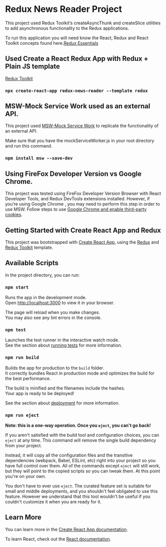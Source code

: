 # Redux News Reader Project

This project used Redux Toolkit’s createAsyncThunk and createSlice utilities to add asynchronous functionality to the Redux applications.

To run this application you will need know the React, Redux and React Toolkit concepts found here.[Redux Essentials](https://redux.js.org/tutorials/essentials/part-1-overview-concepts)

## Used Create a React Redux App with Redux + Plain JS template

[Redux Toolkit](https://redux.js.org/introduction/getting-started)

### `npx create-react-app redux-news-reader --template redux`

## MSW-Mock Service Work used as an external API.

This project used [MSW-Mock Service Work](https://mswjs.io/docs/getting-started/install) to replicate the functionality of an external API.

Make sure that you have the mockServiceWorker.js in your root directory and run this command.

### `npm install msw --save-dev`

## Using FireFox Developer Version vs Google Chrome.

This project was tested using FireFox Developer Version Browser with React Developer Tools, and Redux DevTools extensions installed.
However, if you’re using  Google Chrome , you may need to perform this step in order to use MSW.  Follow steps to use [Google Chrome and enable third-party cookies](https://support.google.com/chrome/answer/95647?co=GENIE.Platform%3DDesktop&hl=en).


## Getting Started with Create React App and Redux

This project was bootstrapped with [Create React App](https://github.com/facebook/create-react-app), using the [Redux](https://redux.js.org/) and [Redux Toolkit](https://redux-toolkit.js.org/) template.

## Available Scripts

In the project directory, you can run:

### `npm start`

Runs the app in the development mode.\
Open [http://localhost:3000](http://localhost:3000) to view it in your browser.

The page will reload when you make changes.\
You may also see any lint errors in the console.

### `npm test`

Launches the test runner in the interactive watch mode.\
See the section about [running tests](https://facebook.github.io/create-react-app/docs/running-tests) for more information.

### `npm run build`

Builds the app for production to the `build` folder.\
It correctly bundles React in production mode and optimizes the build for the best performance.

The build is minified and the filenames include the hashes.\
Your app is ready to be deployed!

See the section about [deployment](https://facebook.github.io/create-react-app/docs/deployment) for more information.

### `npm run eject`

**Note: this is a one-way operation. Once you `eject`, you can't go back!**

If you aren't satisfied with the build tool and configuration choices, you can `eject` at any time. This command will remove the single build dependency from your project.

Instead, it will copy all the configuration files and the transitive dependencies (webpack, Babel, ESLint, etc) right into your project so you have full control over them. All of the commands except `eject` will still work, but they will point to the copied scripts so you can tweak them. At this point you're on your own.

You don't have to ever use `eject`. The curated feature set is suitable for small and middle deployments, and you shouldn't feel obligated to use this feature. However we understand that this tool wouldn't be useful if you couldn't customize it when you are ready for it.

## Learn More

You can learn more in the [Create React App documentation](https://facebook.github.io/create-react-app/docs/getting-started).

To learn React, check out the [React documentation](https://reactjs.org/).
